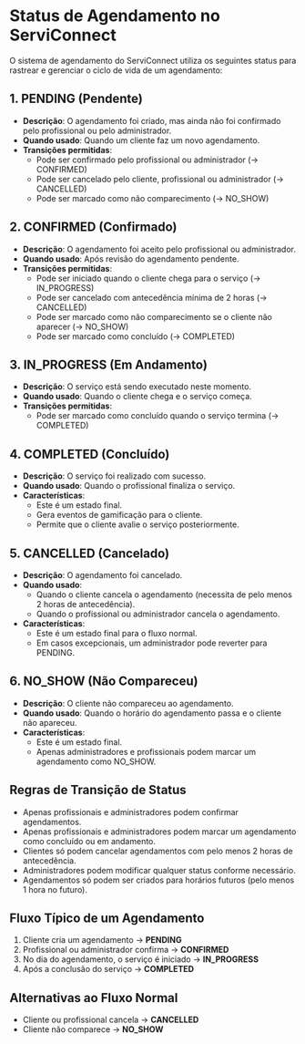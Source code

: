 # Status de Agendamento no ServiConnect

O sistema de agendamento do ServiConnect utiliza os seguintes status para rastrear e gerenciar o ciclo de vida de um agendamento:

## 1. PENDING (Pendente)
- **Descrição**: O agendamento foi criado, mas ainda não foi confirmado pelo profissional ou pelo administrador.
- **Quando usado**: Quando um cliente faz um novo agendamento.
- **Transições permitidas**: 
  - Pode ser confirmado pelo profissional ou administrador (→ CONFIRMED)
  - Pode ser cancelado pelo cliente, profissional ou administrador (→ CANCELLED)
  - Pode ser marcado como não comparecimento (→ NO_SHOW)

## 2. CONFIRMED (Confirmado)
- **Descrição**: O agendamento foi aceito pelo profissional ou administrador.
- **Quando usado**: Após revisão do agendamento pendente.
- **Transições permitidas**:
  - Pode ser iniciado quando o cliente chega para o serviço (→ IN_PROGRESS)
  - Pode ser cancelado com antecedência mínima de 2 horas (→ CANCELLED)
  - Pode ser marcado como não comparecimento se o cliente não aparecer (→ NO_SHOW)
  - Pode ser marcado como concluído (→ COMPLETED)

## 3. IN_PROGRESS (Em Andamento)
- **Descrição**: O serviço está sendo executado neste momento.
- **Quando usado**: Quando o cliente chega e o serviço começa.
- **Transições permitidas**:
  - Pode ser marcado como concluído quando o serviço termina (→ COMPLETED)

## 4. COMPLETED (Concluído)
- **Descrição**: O serviço foi realizado com sucesso.
- **Quando usado**: Quando o profissional finaliza o serviço.
- **Características**:
  - Este é um estado final.
  - Gera eventos de gamificação para o cliente.
  - Permite que o cliente avalie o serviço posteriormente.

## 5. CANCELLED (Cancelado)
- **Descrição**: O agendamento foi cancelado.
- **Quando usado**: 
  - Quando o cliente cancela o agendamento (necessita de pelo menos 2 horas de antecedência).
  - Quando o profissional ou administrador cancela o agendamento.
- **Características**:
  - Este é um estado final para o fluxo normal.
  - Em casos excepcionais, um administrador pode reverter para PENDING.

## 6. NO_SHOW (Não Compareceu)
- **Descrição**: O cliente não compareceu ao agendamento.
- **Quando usado**: Quando o horário do agendamento passa e o cliente não apareceu.
- **Características**:
  - Este é um estado final.
  - Apenas administradores e profissionais podem marcar um agendamento como NO_SHOW.

## Regras de Transição de Status

- Apenas profissionais e administradores podem confirmar agendamentos.
- Apenas profissionais e administradores podem marcar um agendamento como concluído ou em andamento.
- Clientes só podem cancelar agendamentos com pelo menos 2 horas de antecedência.
- Administradores podem modificar qualquer status conforme necessário.
- Agendamentos só podem ser criados para horários futuros (pelo menos 1 hora no futuro).

## Fluxo Típico de um Agendamento

1. Cliente cria um agendamento → **PENDING**
2. Profissional ou administrador confirma → **CONFIRMED**
3. No dia do agendamento, o serviço é iniciado → **IN_PROGRESS**
4. Após a conclusão do serviço → **COMPLETED**

## Alternativas ao Fluxo Normal

- Cliente ou profissional cancela → **CANCELLED**
- Cliente não comparece → **NO_SHOW**

